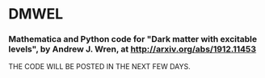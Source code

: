 # DMWEL
### Mathematica and Python code for "Dark matter with excitable levels", by Andrew J. Wren, at http://arxiv.org/abs/1912.11453 

THE CODE WILL BE POSTED IN THE NEXT FEW DAYS.
